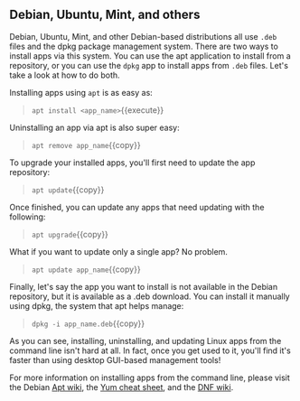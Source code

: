 ## Debian, Ubuntu, Mint, and others
Debian, Ubuntu, Mint, and other Debian-based distributions all use `.deb` files and the dpkg package management system. There are two ways to install apps via this system. You can use the apt application to install from a repository, or you can use the `dpkg` app to install apps from `.deb` files. Let's take a look at how to do both.

Installing apps using `apt` is as easy as: 
> `apt install <app_name>`{{execute}}

Uninstalling an app via apt is also super easy:
> `apt remove app_name`{{copy}}
  
To upgrade your installed apps, you'll first need to update the app repository:
> `apt update`{{copy}}

Once finished, you can update any apps that need updating with the following:
> `apt upgrade`{{copy}}

What if you want to update only a single app? No problem.
> `apt update app_name`{{copy}}

Finally, let's say the app you want to install is not available in the Debian repository, but it is available as a .deb download. You can install it manually using dpkg, the system that apt helps manage:
> `dpkg -i app_name.deb`{{copy}}

As you can see, installing, uninstalling, and updating Linux apps from the command line isn't hard at all. In fact, once you get used to it, you'll find it's faster than using desktop GUI-based management tools!

For more information on installing apps from the command line, please visit the Debian [Apt wiki](https://wiki.debian.org/Apt), the [Yum cheat sheet](https://access.redhat.com/articles/yum-cheat-sheet), and the [DNF wiki](https://fedoraproject.org/wiki/DNF?rd=Dnf).

<br/>
